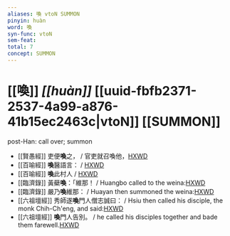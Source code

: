 ```yaml
---
aliases: 喚 vtoN SUMMON
pinyin: huàn
word: 喚
syn-func: vtoN
sem-feat: 
total: 7
concept: SUMMON 
---
```

# [[喚]] *[[huàn]]*  [[uuid-fbfb2371-2537-4a99-a876-41b15ec2463c|vtoN]] [[SUMMON]]
post-Han: call over; summon
 - [[賢愚經]] 吏便**喚**之， / 官吏就召喚他，[HXWD](https://hxwd.org/textview.html?location=KR6b0059_T_002-0357b.30)
 - [[百喻經]] **喚**醫語言： / [HXWD](https://hxwd.org/textview.html?location=KR6b0066_T_001-0545a.66)
 - [[百喻經]] **喚**此村人 / [HXWD](https://hxwd.org/textview.html?location=KR6b0066_T_003-0550a.67)
 - [[臨濟錄]] 黃蘗**喚**：「維那！ / Huangbo called to the weina:[HXWD](https://hxwd.org/textview.html?location=KR6q0053_T_001-0505a.59)
 - [[臨濟錄]] 嚴乃**喚**維那： / Huayan then summoned the weina:[HXWD](https://hxwd.org/textview.html?location=KR6q0053_T_001-0506a.89)
 - [[六祖壇經]] 秀師遂**喚**門人僧志誠曰： / Hsiu then called his disciple, the monk Chih-Ch'eng, and said:[HXWD](https://hxwd.org/textview.html?location=KR6q0082_T_001-0342b.16)
 - [[六祖壇經]] **喚**門人告別。 / he called his disciples together and bade them farewell.[HXWD](https://hxwd.org/textview.html?location=KR6q0082_T_001-0343c.50)